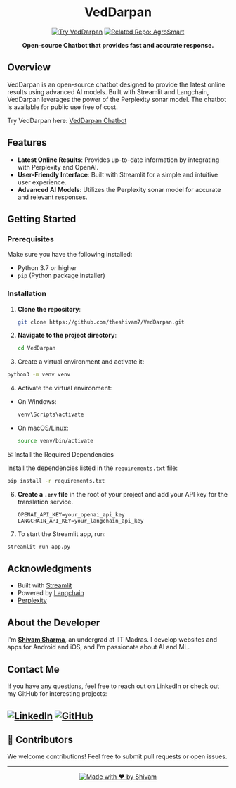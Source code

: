 <div align="center">

# VedDarpan
[![Try VedDarpan](https://img.shields.io/badge/Try-VedDarpan-brightgreen?style=for-the-badge&logo=streamlit)](https://veddarpan.streamlit.app/)
[![Related Repo: AgroSmart](https://img.shields.io/badge/Related%20Repo-AgroSmart-orange?style=for-the-badge&logo=github)](https://github.com/theshivam7/AgroSmart)

**Open-source Chatbot that provides fast and accurate response.**
</div>

## Overview
VedDarpan is an open-source chatbot designed to provide the latest online results using advanced AI models. Built with Streamlit and Langchain, VedDarpan leverages the power of the Perplexity sonar model. The chatbot is available for public use free of cost.

Try VedDarpan here: [VedDarpan Chatbot](https://veddarpan.streamlit.app/)

## Features

- **Latest Online Results**: Provides up-to-date information by integrating with Perplexity and OpenAI.
- **User-Friendly Interface**: Built with Streamlit for a simple and intuitive user experience.
- **Advanced AI Models**: Utilizes the Perplexity sonar model for accurate and relevant responses.

## Getting Started

### Prerequisites

Make sure you have the following installed:

- Python 3.7 or higher
- `pip` (Python package installer)

### Installation

1. **Clone the repository**:
    ```bash
    git clone https://github.com/theshivam7/VedDarpan.git

2. **Navigate to the project directory**:
    ```bash
    cd VedDarpan

    ```
3. Create a virtual environment and activate it:

```bash
python3 -m venv venv
```

4. Activate the virtual environment:
- On Windows:
  ```bash
  venv\Scripts\activate
  ```
- On macOS/Linux:
  ```bash
  source venv/bin/activate
  ```
5: Install the Required Dependencies

Install the dependencies listed in the `requirements.txt` file:

```bash
pip install -r requirements.txt
```

6. **Create a `.env` file** in the root of your project and add your API key for the translation service.

    ```env
    OPENAI_API_KEY=your_openai_api_key
    LANGCHAIN_API_KEY=your_langchain_api_key
    ```

7. To start the Streamlit app, run:

```bash
streamlit run app.py 
```
## Acknowledgments

- Built with [Streamlit](https://streamlit.io/)
- Powered by [Langchain](https://www.langchain.com/)
- [Perplexity](https://www.perplexity.ai/)

## About the Developer
I'm [**Shivam Sharma**](https://www.linkedin.com/in/theshivam7/), an undergrad at IIT Madras. I develop websites and apps for Android and iOS, and I'm passionate about AI and ML.

## Contact Me

If you have any questions, feel free to reach out on LinkedIn or check out my GitHub for interesting projects:

[![LinkedIn](https://img.shields.io/badge/LinkedIn-0077B5?style=flat-square&logo=linkedin&logoColor=white)](https://www.linkedin.com/in/theshivam7/)
[![GitHub](https://img.shields.io/badge/GitHub-100000?style=flat-square&logo=github&logoColor=white)](https://www.github.com/theshivam7/)
---

## 🤝 Contributors

We welcome contributions! Feel free to submit pull requests or open issues.

---

<div align="center">
  
[![Made with ❤️ by Shivam](https://img.shields.io/badge/Made%20with%20%E2%9D%A4%EF%B8%8F%20by-Shivam-red?style=for-the-badge)](https://github.com/theshivam7)

</div>
